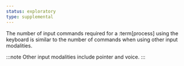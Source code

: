 ```yaml
---
status: exploratory
type: supplemental
---
```


The number of input commands required for a :term[process] using the keyboard is similar to the number of commands when using other input modalities.

:::note
Other input modalities include pointer and voice.
:::